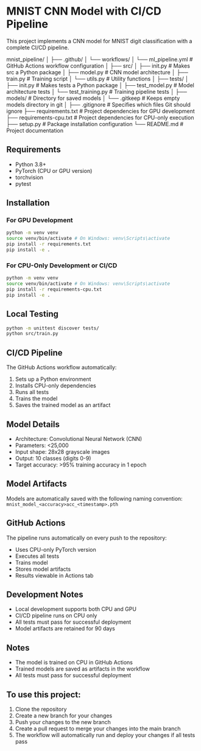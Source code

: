 # MNIST CNN Model with CI/CD Pipeline

This project implements a CNN model for MNIST digit classification with a complete CI/CD pipeline.

mnist_pipeline/
│
├── .github/
│ └── workflows/
│ └── ml_pipeline.yml # GitHub Actions workflow configuration
│
├── src/
│ ├── init.py # Makes src a Python package
│ ├── model.py # CNN model architecture
│ ├── train.py # Training script
│ └── utils.py # Utility functions
│
├── tests/
│ ├── init.py # Makes tests a Python package
│ ├── test_model.py # Model architecture tests
│ └── test_training.py # Training pipeline tests
│
├── models/ # Directory for saved models
│ └── .gitkeep # Keeps empty models directory in git
│
├── .gitignore # Specifies which files Git should ignore
├── requirements.txt # Project dependencies for GPU development
├── requirements-cpu.txt # Project dependencies for CPU-only execution
├── setup.py # Package installation configuration
└── README.md # Project documentation

## Requirements
- Python 3.8+
- PyTorch (CPU or GPU version)
- torchvision
- pytest

## Installation

### For GPU Development
```bash
python -m venv venv
source venv/bin/activate # On Windows: venv\Scripts\activate
pip install -r requirements.txt
pip install -e .
```
### For CPU-Only Development or CI/CD
```bash
python -m venv venv
source venv/bin/activate # On Windows: venv\Scripts\activate
pip install -r requirements-cpu.txt
pip install -e .
```
## Local Testing
```bash
python -m unittest discover tests/
python src/train.py
```

## CI/CD Pipeline

The GitHub Actions workflow automatically:
1. Sets up a Python environment
2. Installs CPU-only dependencies
3. Runs all tests
4. Trains the model
5. Saves the trained model as an artifact

## Model Details
- Architecture: Convolutional Neural Network (CNN)
- Parameters: <25,000
- Input shape: 28x28 grayscale images
- Output: 10 classes (digits 0-9)
- Target accuracy: >95% training accuracy in 1 epoch

## Model Artifacts
Models are automatically saved with the following naming convention:
`mnist_model_<accuracy>acc_<timestamp>.pth`


## GitHub Actions
The pipeline runs automatically on every push to the repository:
- Uses CPU-only PyTorch version
- Executes all tests
- Trains model
- Stores model artifacts
- Results viewable in Actions tab

## Development Notes
- Local development supports both CPU and GPU
- CI/CD pipeline runs on CPU only
- All tests must pass for successful deployment
- Model artifacts are retained for 90 days


## Notes
- The model is trained on CPU in GitHub Actions
- Trained models are saved as artifacts in the workflow
- All tests must pass for successful deployment


## To use this project:
1. Clone the repository
2. Create a new branch for your changes
3. Push your changes to the new branch
4. Create a pull request to merge your changes into the main branch
5. The workflow will automatically run and deploy your changes if all tests pass
